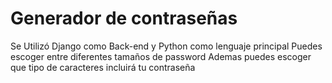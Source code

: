 # Generador de contraseñas

Se Utilizó Django como Back-end y Python como lenguaje principal
Puedes escoger entre diferentes tamaños de password
Ademas puedes escoger que tipo de caracteres incluirá tu contraseña
